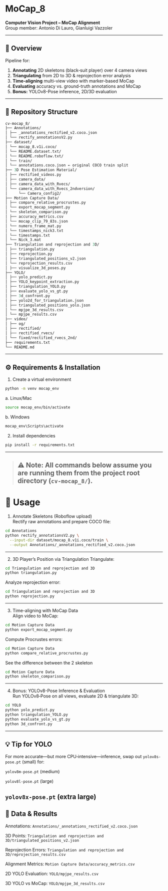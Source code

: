 # MoCap_8

**Computer Vision Project – MoCap Alignment**  
Group member:
Antonio Di Lauro,
Gianluigi Vazzoler

---

## 🔎 Overview

Pipeline for:

1. **Annotating** 2D skeletons (black‐suit player) over 4 camera views  
2. **Triangulating** from 2D to 3D & reprojection error analysis  
3. **Time-aligning** multi-view video with marker-based MoCap  
4. **Evaluating** accuracy vs. ground-truth annotations and MoCap  
5. **Bonus:** YOLOv8-Pose inference, 2D/3D evaluation

---

## 📁 Repository Structure

```graphql
cv-mocap_8/
├── Annotations/
│ ├── _annotations_rectified_v2.coco.json
│ └── rectify_annotationsV2.py
├── dataset/
│ └── mocap_8.v1i.coco/
│ └── README.dataset.txt/
│ └── README.roboflow.txt/
│ └── train/
│ └── annotations.coco.json ← original COCO train split
├── 3D Pose Estimation Material/
│ ├── rectified_videos.py
│ ├── camera_data/
│ ├── camera_data_with_Rvecs/
│ └── camera_data_with_Rvecs_2ndversion/
│     └── Camera_config2/
├── Motion Capture Data/
│ ├── compare_relative_procrustes.py
│ └── export_mocap_segment.py
│ └── skeleton_comparison.py
│ ├── accuracy_metrics.csv
│ └── mocap_clip_79_83s.json
│ └── numero_frame_mat.py
│ └── timestamps_nick3.txt
│ └── timestamps.txt
│ └── Nick_3.mat
├── Triangulation and reprojection and 3D/
│ ├── triangulation.py
│ ├── reprojection.py
│ ├── triangulated_positions_v2.json
│ └── reprojection_results.csv
│ ├── visualize_3d_poses.py
├── YOLO/
│ ├── yolo_predict.py
│ ├── YOLO_keypoint_extraction.py
│ ├── triangulation_YOLO.py
│ ├── evaluate_yolo_vs_gt.py
│ ├── 3d_confront.py
│ ├── yolo2d_for_triangulation.json
│ ├── triangulated_positions_yolo.json
│ └── mpjpe_3d_results.csv
│ └── mpjpe_results.csv
├── video/
│ ├── og/
│ ├── rectified/
│ ├── rectified_rvecs/
│ └── fixed/rectified_rvecs_2nd/
├── requirements.txt
└── README.md

```
---
## ⚙️ Requirements & Installation

1. Create a virtual environment
```bash
python -m venv mocap_env
```
a. Linux/Mac
```bash
source mocap_env/bin/activate
```
b. Windows
```bash
mocap_env\Scripts\activate
```
2. Install dependencies
```bash
pip install -r requirements.txt
```
---
> **⚠️ Note:** All commands below assume you are running them from the project root directory (`cv-mocap_8/`).
> ---
# 🚀 Usage
1. Annotate Skeletons (Roboflow upload)  
Rectify raw annotations and prepare COCO file:
```bash
cd Annotations
python rectify_annotationsV2.py \
  --input-dir dataset/mocap_8.v1i.coco/train \
  --output Annotations/_annotations_rectified_v2.coco.json
```
---
2. 3D Player’s Position via Triangulation
Triangulate: 
```bash
cd Triangulation and reprojection and 3D
python triangulation.py
```
Analyze reprojection error:
```bash
cd Triangulation and reprojection and 3D
python reprojection.py
```
---
3. Time-aligning with MoCap Data  
Align video to MoCap:
```bash
cd Motion Capture Data
python export_mocap_segment.py
```
Compute Procrustes errors:
```bash
cd Motion Capture Data
python compare_relative_procrustes.py
```
See the difference between the 2 skeleton
```bash
cd Motion Capture Data
python skeleton_comparison.py
```
---
4. Bonus: YOLOv8-Pose Inference & Evaluation  
Run YOLOv8‑Pose on all views, evaluate 2D & triangulate 3D:
```bash
cd YOLO
python yolo_predict.py
python triangulation_YOLO.py
python evaluate_yolo_vs_gt.py 
python 3d_confront.py
```
---
## 💡 Tip for YOLO  
For more accurate—but more CPU‐intensive—inference, swap out `yolov8s-pose.pt` (small) for:

`yolov8m-pose.pt` (medium)

`yolov8l-pose.pt` (large)

`yolov8x-pose.pt` (extra large)
---
## 📂 Data & Results

Annotations: `Annotations/_annotations_rectified_v2.coco.json`

3D Points: `Triangulation and reprojection and 3D/triangulated_positions_v2.json`

Reprojection Errors: `Triangulation and reprojection and 3D/reprojection_results.csv`

Alignment Metrics: `Motion Capture Data/accuracy_metrics.csv`

2D YOLO Evaluation: `YOLO/mpjpe_results.csv`

3D YOLO vs MoCap: `YOLO/mpjpe_3d_results.csv`
